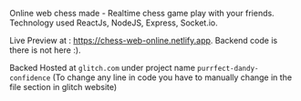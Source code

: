 Online web chess made - Realtime chess game play with your friends. Technology used ReactJs, NodeJS, Express, Socket.io.

Live Preview at : https://chess-web-online.netlify.app. Backend code is there is not here :).

Backed Hosted at ```glitch.com``` under project name ```purrfect-dandy-confidence``` (To change any line in code you have to manually change in the file section in glitch website)

